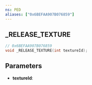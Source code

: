 ```yaml
---
ns: PED
aliases: ["0x6BEFAA907B076859"]
---
```

## _RELEASE_TEXTURE

```c
// 0x6BEFAA907B076859
void _RELEASE_TEXTURE(int textureId);
```

## Parameters
* **textureId**:
